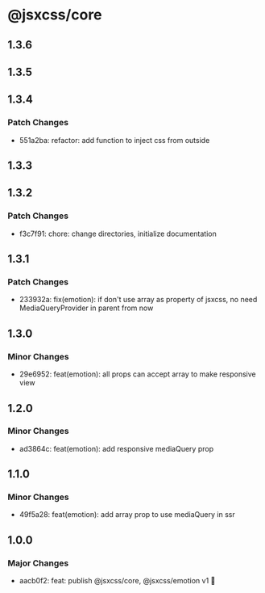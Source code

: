 # @jsxcss/core

## 1.3.6

## 1.3.5

## 1.3.4

### Patch Changes

- 551a2ba: refactor: add function to inject css from outside

## 1.3.3

## 1.3.2

### Patch Changes

- f3c7f91: chore: change directories, initialize documentation

## 1.3.1

### Patch Changes

- 233932a: fix(emotion): if don't use array as property of jsxcss, no need MediaQueryProvider in parent from now

## 1.3.0

### Minor Changes

- 29e6952: feat(emotion): all props can accept array to make responsive view

## 1.2.0

### Minor Changes

- ad3864c: feat(emotion): add responsive mediaQuery prop

## 1.1.0

### Minor Changes

- 49f5a28: feat(emotion): add array prop to use mediaQuery in ssr

## 1.0.0

### Major Changes

- aacb0f2: feat: publish @jsxcss/core, @jsxcss/emotion v1 🚀
